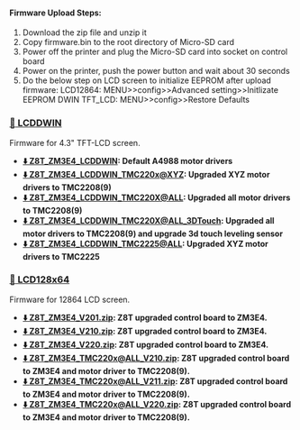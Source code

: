 #### Firmware Upload Steps:
1. Download the zip file and unzip it
2. Copy firmware.bin to the root directory of Micro-SD card
3. Power off the printer and plug the Micro-SD card into socket on control board
4. Power on the printer, push the power button and wait about 30 seconds
5. Do the below step on LCD screen to initialize EEPROM after upload firmware:
LCD12864: MENU>>config>>Advanced setting>>Initlizate EEPROM
DWIN TFT_LCD: MENU>>config>>Restore Defaults

### [:file_folder: LCDDWIN](./LCDDWIN/)
Firmware for 4.3" TFT-LCD screen.
- **[:arrow_down: Z8T_ZM3E4_LCDDWIN](./LCDDWIN/Z8T_ZM3E4_LCDDWIN.zip): Default A4988 motor drivers**
- **[:arrow_down: Z8T_ZM3E4_LCDDWIN_TMC220x@XYZ](./LCDDWIN/Z8T_ZM3E4_LCDDWIN_TMC220x%40XYZ.zip): Upgraded XYZ motor drivers to TMC2208(9)**      
- **[:arrow_down: Z8T_ZM3E4_LCDDWIN_TMC220X@ALL](./LCDDWIN/Z8T_ZM3E4_LCDDWIN_TMC220x%40ALL.zip): Upgraded all motor drivers to TMC2208(9)**          
- **[:arrow_down: Z8T_ZM3E4_LCDDWIN_TMC220X@ALL_3DTouch](./LCDDWIN/Z8T_ZM3E4_LCDDWIN_TMC220X%40ALL_3DTouch.zip): Upgraded all motor drivers to TMC2208(9) and upgrade 3d touch leveling sensor**    
- **[:arrow_down: Z8T_ZM3E4_LCDDWIN_TMC2225@ALL](./LCDDWIN/Z8T_ZM3E4_LCDDWIN_TMC2225%40ALL.zip): Upgraded XYZ motor drivers to TMC2225** 

### [:file_folder: LCD128x64](./LCD12864/)
Firmware for 12864 LCD screen.
- **[:arrow_down: Z8T_ZM3E4_V201.zip](./LCD12864/Z8T_ZM3E4_V201.zip): Z8T upgraded control board to ZM3E4.**  
- **[:arrow_down: Z8T_ZM3E4_V210.zip](./LCD12864/Z8T_ZM3E4_V210.zip): Z8T upgraded control board to ZM3E4.**  
- **[:arrow_down: Z8T_ZM3E4_V220.zip](./LCD12864/Z8T_ZM3E4_V220.zip): Z8T upgraded control board to ZM3E4.**  
- **[:arrow_down: Z8T_ZM3E4_TMC220x@ALL_V210.zip](./LCD12864/Z8T_ZM3E4_TMC220x@ALL_V210.zip): Z8T upgraded control board to ZM3E4 and motor driver to TMC2208(9).**  
- **[:arrow_down: Z8T_ZM3E4_TMC220x@ALL_V211.zip](./LCD12864/Z8T_ZM3E4_TMC220x@ALL_V211.zip): Z8T upgraded control board to ZM3E4 and motor driver to TMC2208(9).**  
- **[:arrow_down: Z8T_ZM3E4_TMC220x@ALL_V220.zip](./LCD12864/Z8T_ZM3E4_TMC220x@ALL_V220.zip): Z8T upgraded control board to ZM3E4 and motor driver to TMC2208(9).**  
